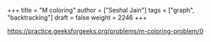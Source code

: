 +++
title = "M coloring"
author = ["Seshal Jain"]
tags = ["graph", "backtracking"]
draft = false
weight = 2246
+++

<https://practice.geeksforgeeks.org/problems/m-coloring-problem/0>
